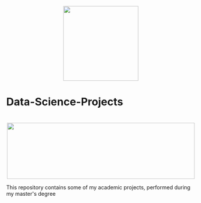 <p align="center">
  <img width="200" height="200" src="https://github.com/done1892/Advanced-Machine-Learning-Project/blob/master/pics/logo.png">
</p>

# Data-Science-Projects

#

<p align="center">
  <img width="500" height="150" src="https://github.com/done1892/Advanced-Machine-Learning-Project/blob/master/pics/logo_DS.png">
</p>

This repository contains some of my academic projects, performed during my master's degree
